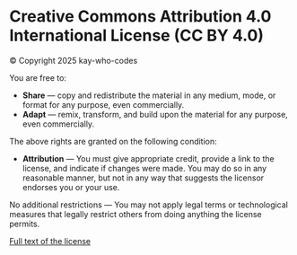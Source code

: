 # Creative Commons Attribution 4.0 International License (CC BY 4.0)

© Copyright 2025 kay-who-codes

You are free to:

- **Share** — copy and redistribute the material in any medium, mode, or format for any purpose, even commercially.
- **Adapt** — remix, transform, and build upon the material for any purpose, even commercially.

The above rights are granted on the following condition:

- **Attribution** — You must give appropriate credit, provide a link to the license, and indicate if changes were made. You may do so in any reasonable manner, but not in any way that suggests the licensor endorses you or your use.

No additional restrictions — You may not apply legal terms or technological measures that legally restrict others from doing anything the license permits.

[Full text of the license](https://creativecommons.org/licenses/by/4.0/)
